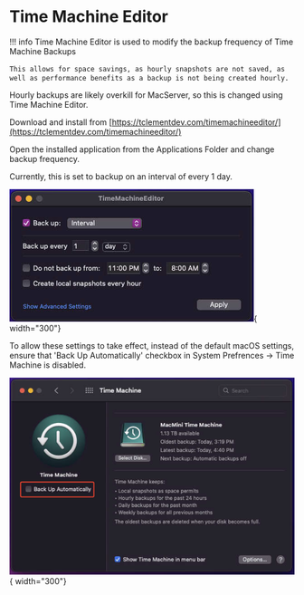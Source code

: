 # Time Machine Editor
!!! info
    Time Machine Editor is used to modify the backup frequency of Time Machine Backups

    This allows for space savings, as hourly snapshots are not saved, as well as performance benefits as a backup is not being created hourly.

Hourly backups are likely overkill for MacServer, so this is changed using Time Machine Editor. 

Download and install from [https://tclementdev.com/timemachineeditor/](https://tclementdev.com/timemachineeditor/)

Open the installed application from the Applications Folder and change backup frequency. 

Currently, this is set to backup on an interval of every 1 day.

![timemachine-editor.png](../img/timemachine-editor/timemachine-editor.png){ width="300"}

To allow these settings to take effect, instead of the default macOS settings, ensure that 'Back Up Automatically' checkbox in System Prefrences -> Time Machine is disabled. 

![timemachine-backupautomatically.png](../img/timemachine-editor/timemachine-backupautomatically.png){ width="300"}